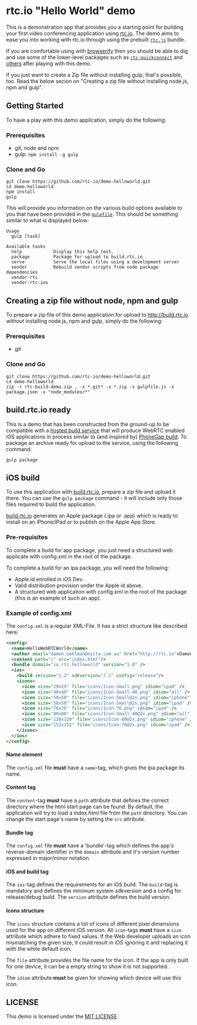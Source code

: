 # rtc.io "Hello World" demo

This is a demonstration app that provides you a starting point for building your first video conferencing application using [rtc.io](http://rtc.io/). The demo aims to ease you into working with rtc.io through using the prebuilt [`rtc.js`](https://github.com/rtc-io/rtc) bundle.

If you are comfortable using with [browserify](http://browserify.org/) then you should be able to dig and use some of the lower-level packages such as [`rtc-quickconnect`](https://github.com/rtc-io/rtc) and [others](http://rtc.io/modules.html) after playing with this demo.

If you just want to create a Zip file without installing gulp, that's possible, too. Read the below secion on "Creating a zip file without installing node.js, npm and gulp".


## Getting Started

To have a play with this demo application, simply do the following:

### Prerequisites

- git, node and npm
- gulp: `npm install -g gulp`

### Clone and Go

```
git clone https://github.com/rtc-io/demo-helloworld.git
cd demo-helloworld
npm install
gulp
```

This will provide you information on the various build options available to you that have been provided in the [`gulpfile`](gulpfile.js).  This should be something similar to what is displayed below:

```
Usage
  gulp [task]

Available tasks
  help            Display this help text.
  package         Package for upload to build.rtc.io
  serve           Serve the local files using a development server
  vendor          Rebuild vendor scripts from node package dependencies
  vendor-rtc
  vendor-rtc-ios
```


## Creating a zip file without node, npm and gulp

To prepare a zip file of this demo application for upload to http://build.rtc.io without installing node.js, npm and gulp, simply do the following:

### Prerequisites

- git

### Clone and Go

```
git clone https://github.com/rtc-io/demo-helloworld.git
cd demo-helloworld
zip -r rtc-build-demo.zip . -x *.git* -x *.zip -x gulpfile.js -x package.json -x "node_modules/*"
```


## build.rtc.io ready

This is a demo that has been constructed from the ground-up to be compatible with a [hosted build service](http://build.rtc.io/) that will produce WebRTC enabled iOS applications in process similar to (and inspired by) [PhoneGap build](http://build.phonegap.com). To package an archive ready for upload to the service, using the following command:

```
gulp package
```

## iOS build

To use this application with [build.rtc.io](http://build.rtc.io), prepare a zip file and upload it there.
You can use the `gulp package` command - it will include only those files required to build the application.

[build.rtc.io](http://build.rtc.io) generates an Apple package (.ipa or .app) which is ready to install on an iPhone/iPad or to publish on the Apple App Store.


### Pre-requisites

To complete a build for app package, you just need a structured web applicate with config.xml in the root of the package.

To complete a build for an ipa package, you will need the following:

* Apple id enrolled in iOS Dev.
* Valid distribution provision under the Apple id above.
* A structured web application with config.xml in the root of the package (this is an example of such an app).


### Example of config.xml
The `config.xml` is a regular XML-File. It has a strict structure like described here.

```xml
<config>
  <name>HelloWebRTCWorld</name>
  <author email="damon.oehlman@nicta.com.au" href="http://rtc.io">Damon Oehlman</author>
  <content path="/" src="index.html"/>
  <bundle domain="io.rtc.helloworld" version="1.0" />
  <ios>
    <build version="1.2" sdkversion="7.1" config="release"/>
    <icons>
      <icon size="29x29" file="icons/Icon-Small.png" idiom="ipad" />
      <icon size="40x40" file="icons/Icon-Small-40.png" idiom="all" />
      <icon size="58x58" file="icons/Icon-Small@2x.png" idiom="iphone" />
      <icon size="58x58" file="icons/Icon-Small@2x.png" idiom="ipad" />
      <icon size="76x76" file="icons/Icon-76.png" idiom="ipad" />
      <icon size="80x80" file="icons/Icon-Small-40@2x.png" idiom="all" />
      <icon size="120x120" file="icons/Icon-60@2x.png" idiom="iphone" />
      <icon size="152x152" file="icons/Icon-76@2x.png" idiom="ipad" />
    </icons>
  </ios>
</config>
```

#### Name element
The `config.xml` file **must** have a `name`-tag, which gives the ipa package its name.

#### Content tag
The `content`-tag **must** have a `path` attribute that defines the correct directory where the html start page can be found. By default, the application will try to load a index.html file from the `path` directory. You can change the start page's name by setting the `src` attribute.

#### Bundle tag
The `config.xml` file **must** have a 'bundle'-tag which defines the app's reverse-domain identifier in the `domain` attribute and it's version number expressed in major/minor notation.

#### iOS and build tag
The `ios`-tag defines the requirements for an iOS build. The `build`-tag is mandatory and defines the minimum system sdkversion and a config for release/debug build. The `version` attribute defines the build version.

#### Icons structure
The `icons` structure contains a list of icons of different pixel dimensions used for the app on different iOS version. All `icon`-tags **must** have a `size` attribute which adhere to fixed values. If the Web developer uploads an icon mismatching the given size, it could result in iOS ignoring it and replacing it with the white default icon.

The `file` attribute provides the file name for the icon. If the app is only built for one device, it can be a empty string to show it is not supported.

The `idiom` attribute **must** be given for showing which device will use this icon.


## LICENSE

This demo is licensed under the [MIT LICENSE](https://raw.githubusercontent.com/rtc-io/demo-helloworld/gh-pages/LICENSE)
